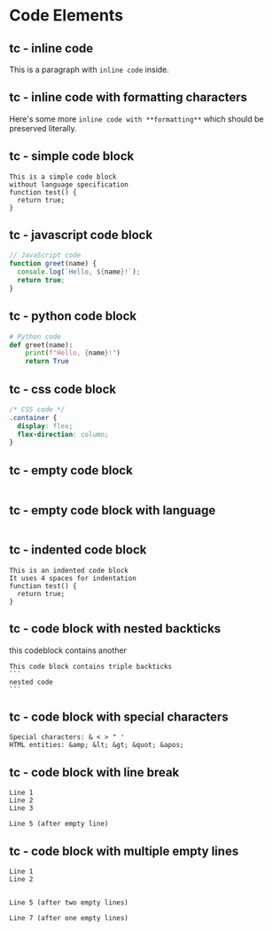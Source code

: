 # Code Elements

<!-- 
TEST REASONING:
Code formatting needs special attention because it affects functionality.
In this test, note that indented code blocks are converted to 
fenced code blocks (```). This is an acceptable transformation that maintains
or enhances functionality while preserving the content and meaning.
-->

## tc - inline code

This is a paragraph with `inline code` inside.

## tc - inline code with formatting characters

Here's some more `inline code with **formatting**` which should be preserved literally.

## tc - simple code block

```
This is a simple code block
without language specification
function test() {
  return true;
}
```

## tc - javascript code block

```javascript
// JavaScript code
function greet(name) {
  console.log(`Hello, ${name}!`);
  return true;
}
```

## tc - python code block

```python
# Python code
def greet(name):
    print(f"Hello, {name}!")
    return True
```

## tc - css code block

```css
/* CSS code */
.container {
  display: flex;
  flex-direction: column;
}
```

## tc - empty code block

```
```

## tc - empty code block with language

```javascript
```

## tc - indented code block

    This is an indented code block
    It uses 4 spaces for indentation
    function test() {
      return true;
    }

## tc - code block with nested backticks

this codeblock contains another

````
This code block contains triple backticks
```
nested code
```
````

## tc - code block with special characters

```
Special characters: & < > " '
HTML entities: &amp; &lt; &gt; &quot; &apos;
```

## tc - code block with line break

```
Line 1
Line 2
Line 3

Line 5 (after empty line)
```

## tc - code block with multiple empty lines

```
Line 1
Line 2


Line 5 (after two empty lines)

Line 7 (after one empty lines)
```